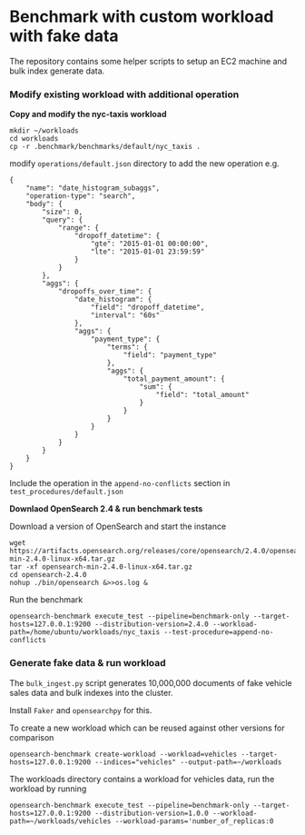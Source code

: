 Benchmark with custom workload with fake data
===

The repository contains some helper scripts to setup an EC2 machine and bulk index generate data.

### Modify existing workload with additional operation 

**Copy and modify the nyc-taxis workload**

```
mkdir ~/workloads
cd workloads
cp -r .benchmark/benchmarks/default/nyc_taxis .
```

modify `operations/default.json` directory to add the new operation e.g.

```
{
    "name": "date_histogram_subaggs",
    "operation-type": "search",
    "body": {
        "size": 0,
        "query": {
            "range": {
                "dropoff_datetime": {
                    "gte": "2015-01-01 00:00:00",
                    "lte": "2015-01-01 23:59:59"
                }
            }
        },
        "aggs": {
            "dropoffs_over_time": {
                "date_histogram": {
                    "field": "dropoff_datetime",
                    "interval": "60s"
                },
                "aggs": {
                    "payment_type": {
                        "terms": {
                            "field": "payment_type"
                        },
                        "aggs": {
                            "total_payment_amount": {
                                "sum": {
                                    "field": "total_amount"
                                }
                            }
                        }
                    }
                }
            }
        }
    }
}
```

Include the operation in the `append-no-conflicts` section in `test_procedures/default.json`

**Downlaod OpenSearch 2.4 & run benchmark tests**

Download a version of OpenSearch and start the instance

```
wget https://artifacts.opensearch.org/releases/core/opensearch/2.4.0/opensearch-min-2.4.0-linux-x64.tar.gz
tar -xf opensearch-min-2.4.0-linux-x64.tar.gz
cd opensearch-2.4.0
nohup ./bin/opensearch &>>os.log &
```

Run the benchmark 

```
opensearch-benchmark execute_test --pipeline=benchmark-only --target-hosts=127.0.0.1:9200 --distribution-version=2.4.0 --workload-path=/home/ubuntu/workloads/nyc_taxis --test-procedure=append-no-conflicts
```

### Generate fake data & run workload

The `bulk_ingest.py` script generates 10,000,000 documents of fake vehicle sales data and bulk indexes into the cluster.

Install `Faker` and `opensearchpy` for this.

To create a new workload which can be reused against other versions for comparison

```
opensearch-benchmark create-workload --workload=vehicles --target-hosts=127.0.0.1:9200 --indices="vehicles" --output-path=~/workloads
```

The workloads directory contains a workload for vehicles data, run the workload by running

```
opensearch-benchmark execute_test --pipeline=benchmark-only --target-hosts=127.0.0.1:9200 --distribution-version=1.0.0 --workload-path=~/workloads/vehicles --workload-params='number_of_replicas:0
```

